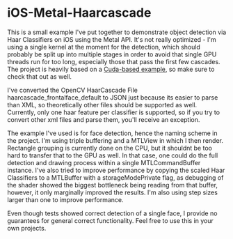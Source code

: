 # iOS-Metal-Haarcascade

This is a small example I've put together to demonstrate object detection via Haar Classifiers on iOS using the Metal API. It's not really optimized - I'm using a single kernel at the moment for the detection, which should probably be split up into multiple stages in order to avoid that single GPU threads run for too long, especially those that pass the first few cascades. The project is heavily based on a [Cuda-based example](https://github.com/Hoops021/FaceDetectionGPU), so make sure to check that out as well. 

I've converted the OpenCV HaarCascade File haarcascade_frontalface_default to JSON just because its easier to parse than XML, so theoretically other files should be supported as well. Currently, only one haar feature per classifier is supported, so if you try to convert other xml files and parse them, you'll receive an exception. 

The example I've used is for face detection, hence the naming scheme in the project. I'm using triple buffering and a MTLView in which I then render. Rectangle grouping is currently done on the CPU, but it shouldnt be too hard to transfer that to the GPU as well. In that case, one could do the full detection and drawing process within a single MTLCommandBuffer instance. I've also tried to improve performance by copying the scaled Haar Classifiers to a MTLBuffer with a storageModePrivate flag, as debugging of the shader showed the biggest bottleneck being reading from that buffer, however, it only marginally improved the results. I'm also using step sizes larger than one to improve performance. 

Even though tests showed correct detection of a single face, I provide no guarantees for general correct functionality. Feel free to use this in your own projects. 